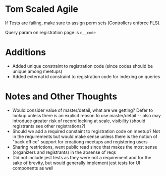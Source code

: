 # Tom Scaled Agile

If Tests are failing, make sure to assign perm sets (Controllers enforce FLS).

Query param on registration page is `c__code`

# Additions

- Added unique constraint to registration code (since codes should be unique among meetups)
- Added external id constraint to registration code for indexing on queries

# Notes and Other Thoughts

- Would consider value of master/detail, what are we getting? Defer to lookup unless there is an explicit reason to use master/detail -- also may introduce greater risk of record locking at scale, visibility (should registrants see other registrations?)
- Should we add a required constaint to registration code on meetup? Not in the requirements but would make sense unless there is the notion of "back office" support for creationg meetups and registering users
- Sharing restrictions, went public read since that makes the most sense (organizers and registrants) in the absense of reqs
- Did not include jest tests as they were not a requirement and for the sake of brevity, but would generally implement jest tests for UI components as well
